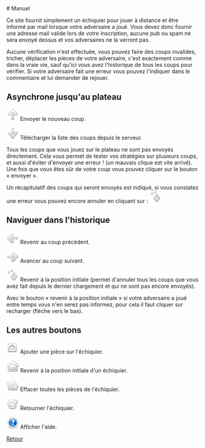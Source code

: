 <html>
<head>
	<meta http-equiv="Content-Type" content="text/html; charset=utf-8" />
	<title>Manuel</title>
</head>
<body>
# Manuel

Ce site fournit simplement un échiquier pour jouer à distance et être informé par mail lorsque votre adversaire a joué. Vous devez donc fournir une adresse mail valide lors de votre inscription, aucune pub ou spam ne sera envoyé dessus et vos adversaires ne la verront pas.
		
Aucune vérification n'est effectuée, vous pouvez faire des coups invalides, tricher, déplacer les pièces de votre adversaire, c'est exactement comme dans la vraie vie, sauf qu'ici vous avez l'historique de tous les coups pour vérifier.
Si votre adversaire fait une erreur vous pouvez l'indiquer dans le commentaire et lui demander de rejouer.


## Asynchrone jusqu'au plateau

![envoyer](./img/send.png 'envoyer') Envoyer le nouveau coup.

![recharger](./img/refresh.png 'recharger') Télécharger la liste des coups depuis le serveur.

Tous les coups que vous jouez sur le plateau ne sont pas envoyés directement. Cela vous permet de tester vos stratégies sur plusieurs coups, et aussi d'éviter d'envoyer une erreur ! (un mauvais clique est vite arrivé). Une fois que vous êtes sûr de votre coup vous pouvez cliquer sur le bouton « envoyer ».

Un récapitulatif des coups qui seront envoyés est indiqué, si vous constatez une erreur vous pouvez encore annuler en cliquant sur :
![revenir à la position initiale](./img/init.png 'revenir à la position initiale')


## Naviguer dans l'historique

![annuler](./img/undo.png 'annuler') Revenir au coup précédent.

![avancer](./img/next.png 'avancer') Avancer au coup suivant.

![revenir à la position initiale](./img/init.png 'revenir à la position initiale') Revenir à la position initiale (permet d'annuler tous les coups que vous avez fait depuis le dernier chargement et qui ne sont pas encore envoyés).

Avec le bouton « revenir à la position initiale » si votre adversaire a joué entre temps vous n'en serez pas informez, pour cela il faut cliquer sur recharger (flèche vers le bas).


## Les autres boutons

![](./img/add.png 'annuler') Ajouter une pièce sur l'échiquier.

![](./img/home.png 'annuler') Revenir à la position initiale d'un échiquier.

![](./img/clear.png 'annuler') Effacer toutes les pièces de l'échiquier.

![](./img/rotate.png 'annuler') Retourner l'échiquier.

![](./img/help.png 'annuler') Afficher l'aide.


[Retour](./)
</body>
</html>
